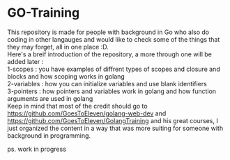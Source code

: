 # GO-Training <br>
This repository is made for people with background in Go who also do coding in other langauges and would like to check some of the things that they may forget, all in one place :D. <br>
Here's a breif introduction of the repository, a more through one will be added later : <br>
1-scopes : you have examples of diffrent types of scopes and closure and blocks and how scoping works in golang <br>
2-variables : how you can initialize variables and use blank identifiers <br>
3-pointers : how pointers and variables work in golang and how function arguments are used in golang <br>
Keep in mind that most of the credit should go to https://github.com/GoesToEleven/golang-web-dev and https://github.com/GoesToEleven/GolangTraining and his great courses, I just organized the content in a way that was more suiting for someone with background in programming. 

ps. work in progress <br>
